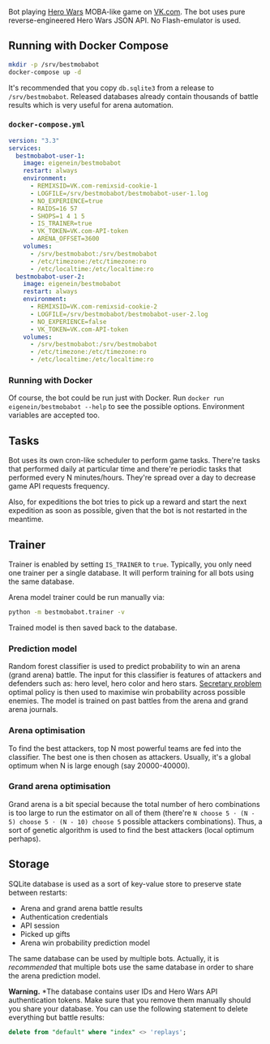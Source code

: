 Bot playing [Hero Wars](https://vk.com/app5327745) MOBA-like game on [VK.com](https://vk.com). The bot uses pure reverse-engineered Hero Wars JSON API. No Flash-emulator is used.

## Running with Docker Compose

```bash
mkdir -p /srv/bestmobabot
docker-compose up -d
```

It's recommended that you copy `db.sqlite3` from a release to `/srv/bestmobabot`. Released databases already contain thousands of battle results which is very useful for arena automation.

### `docker-compose.yml`

```yaml
version: "3.3"
services:
  bestmobabot-user-1:
    image: eigenein/bestmobabot
    restart: always
    environment:
      - REMIXSID=VK.com-remixsid-cookie-1
      - LOGFILE=/srv/bestmobabot/bestmobabot-user-1.log
      - NO_EXPERIENCE=true
      - RAIDS=16 57
      - SHOPS=1 4 1 5
      - IS_TRAINER=true
      - VK_TOKEN=VK.com-API-token
      - ARENA_OFFSET=3600
    volumes:
      - /srv/bestmobabot:/srv/bestmobabot
      - /etc/timezone:/etc/timezone:ro
      - /etc/localtime:/etc/localtime:ro
  bestmobabot-user-2:
    image: eigenein/bestmobabot
    restart: always
    environment:
      - REMIXSID=VK.com-remixsid-cookie-2
      - LOGFILE=/srv/bestmobabot/bestmobabot-user-2.log
      - NO_EXPERIENCE=false
      - VK_TOKEN=VK.com-API-token
    volumes:
      - /srv/bestmobabot:/srv/bestmobabot
      - /etc/timezone:/etc/timezone:ro
      - /etc/localtime:/etc/localtime:ro
```

### Running with Docker

Of course, the bot could be run just with Docker. Run `docker run eigenein/bestmobabot --help` to see the possible options. Environment variables are accepted too.

## Tasks

Bot uses its own cron-like scheduler to perform game tasks. There're tasks that performed daily at particular time and there're periodic tasks that performed every N minutes/hours. They're spread over a day to decrease game API requests frequency.

Also, for expeditions the bot tries to pick up a reward and start the next expedition as soon as possible, given that the bot is not restarted in the meantime.

## Trainer

Trainer is enabled by setting `IS_TRAINER` to `true`. Typically, you only need one trainer per a single database. It will perform training for all bots using the same database.

Arena model trainer could be run manually via:

```bash
python -m bestmobabot.trainer -v
```

Trained model is then saved back to the database.

### Prediction model

Random forest classifier is used to predict probability to win an arena (grand arena) battle. The input for this classifier is features of attackers and defenders such as: hero level, hero color and hero stars. [Secretary problem](https://en.wikipedia.org/wiki/Secretary_problem) optimal policy is then used to maximise win probability across possible enemies. The model is trained on past battles from the arena and grand arena journals.

### Arena optimisation

To find the best attackers, top N most powerful teams are fed into the classifier. The best one is then chosen as attackers. Usually, it's a global optimum when N is large enough (say 20000-40000).

### Grand arena optimisation

Grand arena is a bit special because the total number of hero combinations is too large to run the estimator on all of them (there're `N choose 5 ⋅ (N - 5) choose 5 ⋅ (N - 10) choose 5` possible attackers combinations). Thus, a sort of genetic algorithm is used to find the best attackers (local optimum perhaps).

## Storage

SQLite database is used as a sort of key-value store to preserve state between restarts:

* Arena and grand arena battle results
* Authentication credentials
* API session
* Picked up gifts
* Arena win probability prediction model

The same database can be used by multiple bots. Actually, it is _recommended_ that multiple bots use the same database in order to share the arena prediction model.

**Warning.** *The database contains user IDs and Hero Wars API authentication tokens. Make sure that you remove them manually should you share your database. You can use the following statement to delete everything but battle results:

```sql
delete from "default" where "index" <> 'replays';
```
